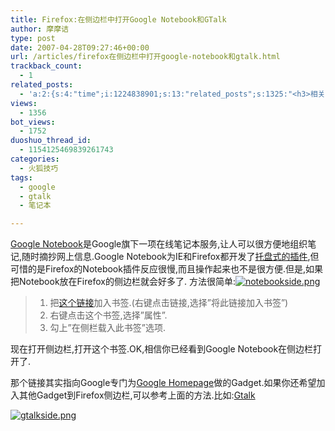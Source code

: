 ```yaml
---
title: Firefox:在侧边栏中打开Google Notebook和GTalk
author: 摩摩诘
type: post
date: 2007-04-28T09:27:46+00:00
url: /articles/firefox在侧边栏中打开google-notebook和gtalk.html
trackback_count:
  - 1
related_posts:
  - 'a:2:{s:4:"time";i:1224838901;s:13:"related_posts";s:1325:"<h3>相关日志</h3><ul class="related_post"><li><a href="http://www.digglife.cn/articles/google-note%e8%b0%b7%e6%ad%8c%e7%ac%94%e8%ae%b0%e6%9c%ac%e5%85%a8%e6%96%b0%e6%94%b9%e7%89%88.html" title="Google Note(谷歌笔记本)全新改版">Google Note(谷歌笔记本)全新改版</a></li><li><a href="http://www.digglife.cn/articles/adsense-for-feed-review.html" title="Google AdSense的Feed广告">Google AdSense的Feed广告</a></li><li><a href="http://www.digglife.cn/articles/google-maps-japan-street-view.html" title="Google地图日本版加入街景(Street View)功能">Google地图日本版加入街景(Street View)功能</a></li><li><a href="http://www.digglife.cn/articles/knol-open.html" title="Google的维基百科Knol正式开放">Google的维基百科Knol正式开放</a></li><li><a href="http://www.digglife.cn/articles/google-docs-templates.html" title="使用开放的模板创建Google文件">使用开放的模板创建Google文件</a></li><li><a href="http://www.digglife.cn/articles/adsense-referrals-retired.html" title="Adsense推介计划将在8月底暂停">Adsense推介计划将在8月底暂停</a></li><li><a href="http://www.digglife.cn/articles/add-google-toolbar-functions-firefox3.html" title="给Firefox 3添加Google Toolbar的功能">给Firefox 3添加Google Toolbar的功能</a></li></ul>";}'
views:
  - 1356
bot_views:
  - 1752
duoshuo_thread_id:
  - 1154125469839261743
categories:
  - 火狐技巧
tags:
  - google
  - gtalk
  - 笔记本

---
```

[Google Notebook][1]是Google旗下一项在线笔记本服务,让人可以很方便地组织笔记,随时摘抄网上信息.Google Notebook为IE和Firefox都开发了[托盘式的插件][2],但可惜的是Firefox的Notebook插件反应很慢,而且操作起来也不是很方便.但是,如果把Notebook放在Firefox的侧边栏就会好多了. 方法很简单:[![notebookside.png][3]][4]

>   1. 把<a href="http://www.google.com/notebook/ig?hl=__MSG_locale__" target="_blank">这个链接</a>加入书签.(右键点击链接,选择&#8221;将此链接加入书签&#8221;)
>   2. 右键点击这个书签,选择&#8221;属性&#8221;.
>   3. 勾上&#8221;在侧栏载入此书签&#8221;选项.

现在打开侧边栏,打开这个书签.OK,相信你已经看到Google Notebook在侧边栏打开了.

那个链接其实指向Google专门为[Google Homepage][5]做的Gadget.如果你还希望加入其他Gadget到Firefox侧边栏,可以参考上面的方法.比如:<a href="http://talkgadget.google.com/talkgadget/client" target="_blank">Gtalk</a>
  
[![gtalkside.png][6]][7]

 [1]: http://www.google.com/notebook
 [2]: http://www.google.com/notebook/download
 [3]: http://digglife.qiniudn.com/wp-content/uploads/3/379/2007/04/notebookside.png
 [4]: https://www.digglife.net/wp-content/uploads/3/379/2007/04/notebookside.png "notebookside.png"
 [5]: http://www.google.com/ig
 [6]: http://digglife.qiniudn.com/wp-content/uploads/3/379/2007/04/gtalkside.png
 [7]: https://www.digglife.net/wp-content/uploads/3/379/2007/04/gtalkside.png "gtalkside.png"